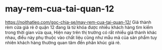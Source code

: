# may-rem-cua-tai-quan-12
https://noithatleo.com/goc-chia-se/may-rem-cua-tai-quan-12/    Giá thành rèm cửa giá rẻ ở quận 12 đang là từ khóa được nhiều khách hàng tìm kiếm trong thời gian vừa qua, Hiện nay trên thị trường có rất nhiều giá thành khác nhau, điều này phụ thuộc vào chất liệu cũng như mẫu mã của sản phẩm tuy nhiên khách hàng thường quan tâm đến phân khúc giá rẻ.
